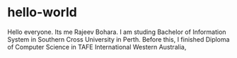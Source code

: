 # hello-world
Hello everyone. Its me Rajeev Bohara. I am studing Bachelor of Information System in Southern Cross University in Perth. Before this, I finished Diploma of Computer Science in TAFE International Western Australia,
